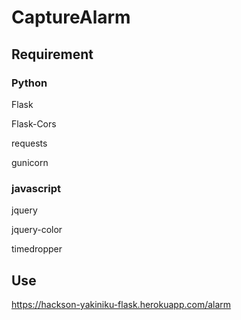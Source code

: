 # CaptureAlarm

## Requirement

### Python
Flask

Flask-Cors

requests

gunicorn

### javascript
jquery

jquery-color

timedropper

## Use
https://hackson-yakiniku-flask.herokuapp.com/alarm